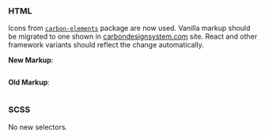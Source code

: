 ### HTML

Icons from [`carbon-elements`](https://github.com/IBM/carbon-elements) package are now used. Vanilla markup should be migrated to one shown in [carbondesignsystem.com](https://next.carbondesignsystem.com/components/pagination/code) site. React and other framework variants should reflect the change automatically.

**New Markup**:

```html

```

**Old Markup**:

```html

```



### SCSS

No new selectors.